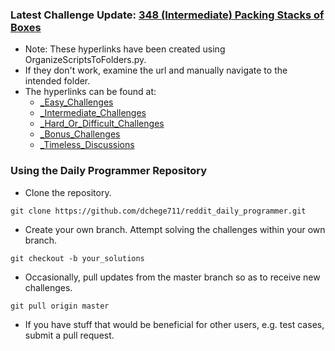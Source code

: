 ### Latest Challenge Update: [348 (Intermediate) Packing Stacks of Boxes](https://github.com/dchege711/reddit_daily_programmer/blob/master/Intermediate/349%20%5BIntermediate%5D%20Packing%20Stacks%20of%20Boxes/349%20%5BIntermediate%5D%20Packing%20Stacks%20of%20Boxes.md)

* Note: These hyperlinks have been created using OrganizeScriptsToFolders.py.
* If they don't work, examine the url and manually navigate to the intended folder.
* The hyperlinks can be found at:
    * [_Easy_Challenges](https://github.com/dchege711/Reddit_Daily_Programmer/blob/master/_Easy_Challenges.md)
    * [_Intermediate_Challenges](https://github.com/dchege711/Reddit_Daily_Programmer/blob/master/_Intermediate_Challenges.md)
    * [_Hard_Or_Difficult_Challenges](https://github.com/dchege711/Reddit_Daily_Programmer/blob/master/_Hard_Or_Difficult_Challenges.md)
    * [_Bonus_Challenges](https://github.com/dchege711/Reddit_Daily_Programmer/blob/master/_Bonus_Challenges.md)
    * [_Timeless_Discussions](https://github.com/dchege711/Reddit_Daily_Programmer/blob/master/_Timeless_Discussions.md)

### Using the Daily Programmer Repository

* Clone the repository.
```shell
git clone https://github.com/dchege711/reddit_daily_programmer.git
```
* Create your own branch. Attempt solving the challenges within your own branch.
```shell
git checkout -b your_solutions
```
* Occasionally, pull updates from the master branch so as to receive new challenges.
```shell
git pull origin master
```
* If you have stuff that would be beneficial for other users, e.g. test cases, submit a pull request.
